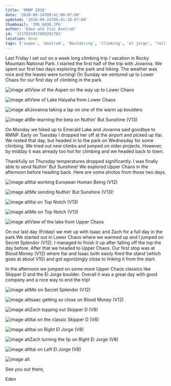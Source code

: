 ```yaml
---
title: 'RMNP 2018'
date: '2018-09-24T09:41:00-07:00'
updated: '2018-09-24T09:41:28-07:00'
thumbnail: 'IMG_6038.JPG'
author: 'Eden and Itai Axelrad'
id: '1517031917868281782'
location: None
tags: ['aspen', 'Axelrad', 'Bouldering', 'Climbing', 'el jorge', 'fall', "nuthin' but sunshine", 'RMNP', 'secret splendor', 'skipper d']
---
```

Last Friday I set out on a week long climbing trip / vacation in Rocky Mountain National Park. I started the first half of the trip with Jovanna. We spent our first two days exploring the park and hiking. The weather was nice and the leaves were turning! On Sunday we ventured up to Lower Chaos for our first day of climbing in the park.

![image alt](/images/IMG_6038.JPG)View of the Aspen on the way up to Lower Chaos

![image alt](/images/IMG_6062.jpg)View of Lake Haiyaha from Lower Chaos

![image alt](/images/IMG_6071.jpg)Jovanna taking a lap on one of the warm up boulders

![image alt](/images/IMG_6072.jpg)Re-learning the beta on Nuthin' But Sunshine (V13)

[](/images/IMG_6072.jpg)

[](/images/IMG_6072.jpg)

On Monday we hiked up to Emerald Lake and Jovanna said goodbye to RMNP. Early on Tuesday I dropped her off at the airport and picked up Itai. We rested that day, but headed in to the park on Wednesday for some climbing. We tried out new climbs and jumped on older projects. However, by midday it was already too hot for climbing and we headed back to town.

Thankfully on Thursday temperatures dropped significantly. I was finally able to send Nuthin' But Sunshine! We explored Upper Chaos in the afternoon before heading back. Here are some photos from those two days.

![image alt](/images/IMG_6182.JPG)Itai working European Human Being (V12)

![image alt](/images/IMG_6218%202.JPG)Me sending Nuthin' But Sunshine (V13)!

![image alt](/images/IMG_6239.JPG)Itai on Top Notch (V13)

![image alt](/images/IMG_6241.jpg)Me on Top Notch (V13)

![image alt](/images/IMG_6247.jpg)View of the lake from Upper Chaos

On our last day (Friday) we met up with Isaac and Zach for a full day in the park.We started out in Lower Chaos where we warmed up and I jumped on Secret Splendor (V12). I managed to finish it up after falling off the top the day before. After that we headed to Upper Chaos. Our first stop was at Blood Money (V12) where Itai and Isaac both easily fired the stand (which goes at about V10) and got agonizingly close to linking it from the start.

In the afternoon we jumped on some more Upper Chaos classics like Skipper D and the El Jorge boulder. Overall it was a great day with good company and a nice way to end the trip!

![image alt](/images/IMG_6270.jpg)Me on Secret Splendor (V12)

![image alt](/images/Screen%20Shot%202018-09-24%20at%208.10.50%20AM.jpg)Isaac getting so close on Blood Money (V12)

![image alt](/images/IMG_6293.JPG)Zach topping out Skipper D (V8)

![image alt](/images/IMG_6296.JPG)Itai on the classic Skipper D (V8)

![image alt](/images/IMG_6300.jpg)Itai on Right El Jorge (V8)

![image alt](/images/IMG_6310.jpg)Zach turning the lip on Right El Jorge (V8)

![image alt](/images/IMG_6342.jpg)Itai on Left El Jorge (V8)

[](/images/IMG_6342.jpg)

[](/images/IMG_6342.jpg)

![image alt](/images/IMG_6209.jpg)

See you out there,

Eden


